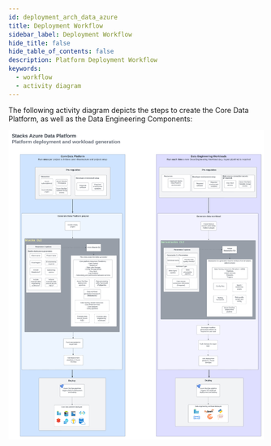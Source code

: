 ```yaml
---
id: deployment_arch_data_azure
title: Deployment Workflow
sidebar_label: Deployment Workflow
hide_title: false
hide_table_of_contents: false
description: Platform Deployment Workflow
keywords:
  - workflow
  - activity diagram
---
```


The following activity diagram depicts the steps to create the Core Data Platform, as well as the
Data Engineering Components:

![DeploymentWorkflow.png](../images/deployment_workflow.png)
